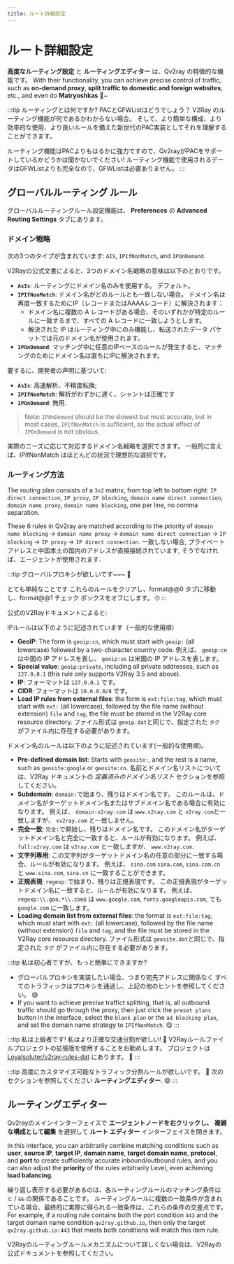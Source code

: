```yaml
---
title: ルート詳細設定
---
```


# ルート詳細設定

**高度なルーティング設定** と **ルーティングエディター** は、Qv2ray の特徴的な機能です。 With their functionality, you can achieve precise control of traffic, such as **on-demand proxy**, **split traffic to domestic and foreign websites**, etc., and even do **Matryoshkas** 🤣~

:::tip ルーティングとは何ですか? PACとGFWListはどうでしょう？ V2Ray のルーティング機能が何であるかわからない場合。 そして、より簡単な構成、より効率的な使用、より良いルールを備えた新世代のPAC実装としてそれを理解することができます。

ルーティング機能はPACよりもはるかに強力ですので、Qv2rayがPACをサポートしているかどうかは聞かないでください! ルーティング機能で使用されるデータはGFWListよりも完全なので、GFWListは必要ありません。 :::

## グローバルルーティング ルール

グローバルルーティングルール設定機能は、 **Preferences** の **Advanced Routing Settings** タブにあります。

### ドメイン戦略

次の3つのタイプが含まれています: `AIS`, `IPIfNonMatch`, and `IPOnDemand`.

V2Rayの公式文書によると、3つのドメイン名戦略の意味は以下のとおりです。

- **`AsIs`**: ルーティングにドメイン名のみを使用する。 デフォルト。
- **`IPIfNonMatch`**: ドメイン名がどのルールとも一致しない場合。 ドメイン名は再度一致するためにIP（レコードまたはAAAAレコード）に解決されます：
  - ドメイン名に複数の A レコードがある場合、そのいずれかが特定のルールに一致するまで、すべての A レコードに一致しようとします。
  - 解決された IP はルーティング中にのみ機能し、転送されたデータ パケットでは元のドメイン名が使用されます。
- **`IPOnDemand`**: マッチング中に任意のIPベースのルールが発生すると、マッチングのためにドメイン名は直ちにIPに解決されます。

要するに、開発者の声明に基づいて:

- **`AsIs`**: 高速解析、不精度転換;
- **`IPIfNonMatch`**: 解析がわずかに遅く、シャントは正確です
- **`IPOnDemand`**: 無用.

> Note: `IPOnDemand` should be the slowest but most accurate, but in most cases, `IPIfNonMatch` is sufficient, so the actual effect of `IPOnDemand` is not obvious.

実際のニーズに応じて対応するドメイン名戦略を選択できます。 一般的に言えば、IPIfNonMatch はほとんどの状況で理想的な選択です。

### ルーティング方法

The routing plan consists of a `3x2` matrix, from top left to bottom right: `IP direct connection`, `IP proxy`, `IP blocking`, `domain name direct connection`, `domain name proxy`, `domain name blocking`, one per line, no comma separation.

These 6 rules in Qv2ray are matched according to the priority of `domain name blocking` -> `domain name proxy` -> `domain name direct connection` -> `IP blocking` -> `IP proxy` -> `IP direct connection`. 一致しない場合, プライベートアドレスと中国本土の国内のアドレスが直接接続されています, そうでなければ、エージェントが使用されます.

:::tip グローバルプロキシが欲しいです~~~ 🤗

とても単純なことです これらのルールをクリアし、format@@0 タブに移動し、format@@1 チェック ボックスをオフにします。 🙄 :::

公式のV2Rayドキュメントによると:

IPルールは以下のように記述されています（一般的な使用順）

- **GeoIP**: The form is `geoip:cn`, which must start with `geoip:` (all lowercase) followed by a two-character country code. 例えば、 `geoip:cn` は中国の IP アドレスを表し、 `geoip:us` は米国の IP アドレスを表します。
- **Special value**: `geoip:private`, including all private addresses, such as `127.0.0.1` (this rule only supports V2Ray 3.5 and above).
- **IP**: フォーマットは `127.0.0.1` です。
- **CIDR**: フォーマットは `10.0.0.0/8` です。
- **Load IP rules from external files**: the form is `ext:file:tag`, which must start with `ext:` (all lowercase), followed by the file name (without extension) `file` and `tag`, the file must be stored in the V2Ray core resource directory. ファイル形式は `geoip.dat`と同じで、指定された `タグ` がファイル内に存在する必要があります。

ドメイン名のルールは以下のように記述されています(一般的な使用順)。

- **Pre-defined domain list**: Starts with `geosite:`, and the rest is a name, such as `geosite:google` or `geosite:cn`. 名前とドメイン名リストについては、V2Ray ドキュメントの _定義済みのドメイン名リスト_ セクションを参照してください。
- **Subdomain**: `domain:`で始まり、残りはドメイン名です。 このルールは、ドメイン名がターゲットドメイン名またはサブドメイン名である場合に有効になります。 例えば、 `domain:v2ray.com` は `www.v2ray.com` と `v2ray.com`と一致しますが、 `xv2ray.com` と一致しません。
- **完全一致**: `完全:`で開始し、残りはドメイン名です。 このドメイン名がターゲットドメイン名と完全に一致すると、ルールが有効になります。 例えば、 `full:v2ray.com` は `v2ray.com` と一致しますが、 `www.v2ray.com`.
- **文字列専用**: この文字列がターゲットドメイン名の任意の部分に一致する場合、ルールが有効になります。 例えば、 `sina.com` `sina.com`, `sina.com.cn` と `www.sina.com`, `sina.cn` に一致することができます。
- **正規表現**: `regexp:`で始まり、残りは正規表現です。 この正規表現がターゲットドメイン名に一致すると、ルールが有効になります。 例えば、 `regexp:\\.goo.*\\.com$` は `www.google.com`, `fonts.googleapis.com`, でも `google.com` に一致します。
- **Loading domain list from external files**: the format is `ext:file:tag`, which must start with `ext:` (all lowercase), followed by the file name (without extension) `file` and `tag`, and the file must be stored in the V2Ray core resource directory. ファイル形式は `geosite.dat`と同じで、指定された `タグ` がファイル内に存在する必要があります。

:::tip 私は初心者ですが、もっと簡単にできますか?

- グローバルプロキシを実装したい場合、つまり宛先アドレスに関係なく すべてのトラフィックはプロキシを通過し、上記の他のヒントを参照してください。 😅
- If you want to achieve precise traffict splitting, that is, all outbound traffic should go through the proxy, then just click the `preset plans` button in the interface, select the `blank plan` or the `ad blocking plan`, and set the domain name strategy to `IPIfNonMatch`. 😋 :::

:::tip 私は上級者です! 私はより正確な交通分割が欲しい! 🤔 V2Rayルールファイルプロジェクトの拡張版を使用することをお勧めします。 プロジェクトは [Loyalsoluter/v2ray-rules-dat](https://github.com/Loyalsoldier/v2ray-rules-dat) にあります。 🤗 :::

:::tip 高度にカスタマイズ可能なトラフィック分割ルールが欲しいです。 🤪 次のセクションを参照してください **ルーティングエディター**. 😄 :::

## ルーティングエディター

Qv2rayのメインインターフェイスで **エージェントノードを右クリックし、** **複雑な構成として編集** を選択して **ルート エディター** インターフェイスを開きます。

In this interface, you can arbitrarily combine matching conditions such as **user**, **source IP**, **target IP**, **domain name**, **target domain name**, **protocol**, and **port** to create sufficiently accurate inbound/outbound rules, and you can also adjust the **priority** of the rules arbitrarily Level, even achieving **load balancing**.

繰り返し表示する必要があるのは、各ルーティングルールのマッチング条件は `と` / `&&` の関係であることです。 ルーティングルールに複数の一致条件が含まれている場合、最終的に実際に得られる一致条件は、これらの条件の交差点です。 For example, if a routing rule contains both the port condition `443` and the target domain name condition `qv2ray.github.io`, then only the target `qv2ray.github.io:443` that meets both conditions will match this item rule.

V2Rayのルーティングルールメカニズムについて詳しくない場合は、V2Rayの公式ドキュメントを参照してください。
